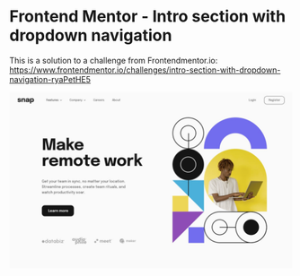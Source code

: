 # Frontend Mentor - Intro section with dropdown navigation
This is a solution to a challenge from Frontendmentor.io: https://www.frontendmentor.io/challenges/intro-section-with-dropdown-navigation-ryaPetHE5

![desktop](/src/design/desktop-design.jpg)
